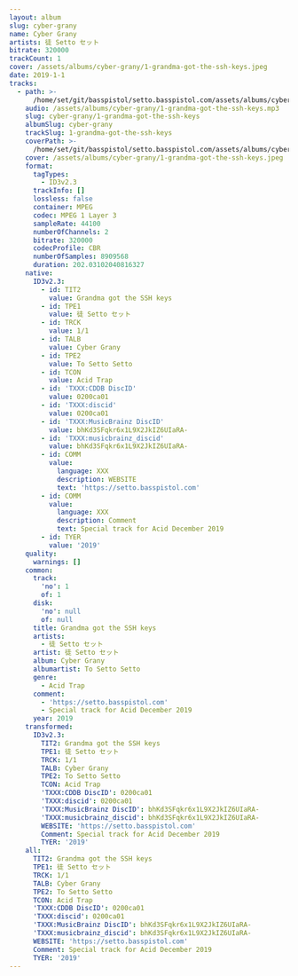```yaml
---
layout: album
slug: cyber-grany
name: Cyber Grany
artists: 徒 Setto セット
bitrate: 320000
trackCount: 1
cover: /assets/albums/cyber-grany/1-grandma-got-the-ssh-keys.jpeg
date: 2019-1-1
tracks:
  - path: >-
      /home/set/git/basspistol/setto.basspistol.com/assets/albums/cyber-grany/1-grandma-got-the-ssh-keys.mp3
    audio: /assets/albums/cyber-grany/1-grandma-got-the-ssh-keys.mp3
    slug: cyber-grany/1-grandma-got-the-ssh-keys
    albumSlug: cyber-grany
    trackSlug: 1-grandma-got-the-ssh-keys
    coverPath: >-
      /home/set/git/basspistol/setto.basspistol.com/assets/albums/cyber-grany/1-grandma-got-the-ssh-keys.jpeg
    cover: /assets/albums/cyber-grany/1-grandma-got-the-ssh-keys.jpeg
    format:
      tagTypes:
        - ID3v2.3
      trackInfo: []
      lossless: false
      container: MPEG
      codec: MPEG 1 Layer 3
      sampleRate: 44100
      numberOfChannels: 2
      bitrate: 320000
      codecProfile: CBR
      numberOfSamples: 8909568
      duration: 202.03102040816327
    native:
      ID3v2.3:
        - id: TIT2
          value: Grandma got the SSH keys
        - id: TPE1
          value: 徒 Setto セット
        - id: TRCK
          value: 1/1
        - id: TALB
          value: Cyber Grany
        - id: TPE2
          value: To Setto Setto
        - id: TCON
          value: Acid Trap
        - id: 'TXXX:CDDB DiscID'
          value: 0200ca01
        - id: 'TXXX:discid'
          value: 0200ca01
        - id: 'TXXX:MusicBrainz DiscID'
          value: bhKd3SFqkr6x1L9X2JkIZ6UIaRA-
        - id: 'TXXX:musicbrainz_discid'
          value: bhKd3SFqkr6x1L9X2JkIZ6UIaRA-
        - id: COMM
          value:
            language: XXX
            description: WEBSITE
            text: 'https://setto.basspistol.com'
        - id: COMM
          value:
            language: XXX
            description: Comment
            text: Special track for Acid December 2019
        - id: TYER
          value: '2019'
    quality:
      warnings: []
    common:
      track:
        'no': 1
        of: 1
      disk:
        'no': null
        of: null
      title: Grandma got the SSH keys
      artists:
        - 徒 Setto セット
      artist: 徒 Setto セット
      album: Cyber Grany
      albumartist: To Setto Setto
      genre:
        - Acid Trap
      comment:
        - 'https://setto.basspistol.com'
        - Special track for Acid December 2019
      year: 2019
    transformed:
      ID3v2.3:
        TIT2: Grandma got the SSH keys
        TPE1: 徒 Setto セット
        TRCK: 1/1
        TALB: Cyber Grany
        TPE2: To Setto Setto
        TCON: Acid Trap
        'TXXX:CDDB DiscID': 0200ca01
        'TXXX:discid': 0200ca01
        'TXXX:MusicBrainz DiscID': bhKd3SFqkr6x1L9X2JkIZ6UIaRA-
        'TXXX:musicbrainz_discid': bhKd3SFqkr6x1L9X2JkIZ6UIaRA-
        WEBSITE: 'https://setto.basspistol.com'
        Comment: Special track for Acid December 2019
        TYER: '2019'
    all:
      TIT2: Grandma got the SSH keys
      TPE1: 徒 Setto セット
      TRCK: 1/1
      TALB: Cyber Grany
      TPE2: To Setto Setto
      TCON: Acid Trap
      'TXXX:CDDB DiscID': 0200ca01
      'TXXX:discid': 0200ca01
      'TXXX:MusicBrainz DiscID': bhKd3SFqkr6x1L9X2JkIZ6UIaRA-
      'TXXX:musicbrainz_discid': bhKd3SFqkr6x1L9X2JkIZ6UIaRA-
      WEBSITE: 'https://setto.basspistol.com'
      Comment: Special track for Acid December 2019
      TYER: '2019'
---
```


